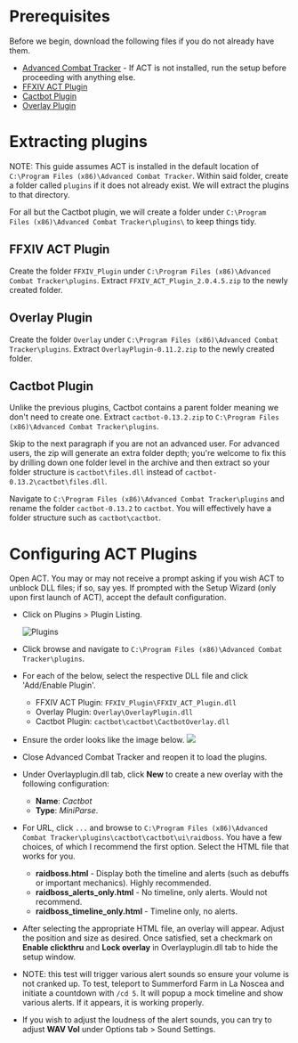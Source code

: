 # Prerequisites
Before we begin, download the following files if you do not already have them.
- [Advanced Combat Tracker](https://advancedcombattracker.com/includes/page-download.php?id=56) - If ACT is not installed, run the setup before proceeding with anything else.
- [FFXIV ACT Plugin](https://github.com/ravahn/FFXIV_ACT_Plugin/releases/download/2.0.4.5/FFXIV_ACT_Plugin_2.0.4.5.zip)
- [Cactbot Plugin](https://github.com/quisquous/cactbot/releases/download/v0.13.2/cactbot-0.13.2.zip)
- [Overlay Plugin](https://github.com/ngld/OverlayPlugin/releases/download/v0.11.2/OverlayPlugin-0.11.2.zip)

# Extracting plugins
NOTE: This guide assumes ACT is installed in the default location of `C:\Program Files (x86)\Advanced Combat Tracker`. Within said folder, create a folder called `plugins` if it does not already exist. We will extract the plugins to that directory.

For all but the Cactbot plugin, we will create a folder under `C:\Program Files (x86)\Advanced Combat Tracker\plugins\` to keep things tidy.

## FFXIV ACT Plugin
Create the folder `FFXIV_Plugin` under `C:\Program Files (x86)\Advanced Combat Tracker\plugins`. Extract `FFXIV_ACT_Plugin_2.0.4.5.zip` to the newly created folder.

## Overlay Plugin
Create the folder `Overlay` under `C:\Program Files (x86)\Advanced Combat Tracker\plugins`. Extract `OverlayPlugin-0.11.2.zip` to the newly created folder.

## Cactbot Plugin
Unlike the previous plugins, Cactbot contains a parent folder meaning we don't need to create one. Extract `cactbot-0.13.2.zip` to `C:\Program Files (x86)\Advanced Combat Tracker\plugins`. 

Skip to the next paragraph if you are not an advanced user. For advanced users, the zip will generate an extra folder depth; you're welcome to fix this by drilling down one folder level in the archive and then extract so your folder structure is `cactbot\files.dll` instead of `cactbot-0.13.2\cactbot\files.dll`.

Navigate to `C:\Program Files (x86)\Advanced Combat Tracker\plugins` and rename the folder `cactbot-0.13.2` to `cactbot`. You will effectively have a folder structure such as `cactbot\cactbot`.

# Configuring ACT Plugins
Open ACT. You may or may not receive a prompt asking if you wish ACT to unblock DLL files; if so, say yes. If prompted with the Setup Wizard (only upon first launch of ACT), accept the default configuration.

- Click on Plugins > Plugin Listing.
  
  ![Plugins](https://raw.githubusercontent.com/quisquous/cactbot/master/screenshots/install_cactbot_add_plugin.png)
- Click browse and navigate to `C:\Program Files (x86)\Advanced Combat Tracker\plugins`. 
- For each of the below, select the respective DLL file and click 'Add/Enable Plugin'.
  - FFXIV ACT Plugin: `FFXIV_Plugin\FFXIV_ACT_Plugin.dll`
  - Overlay Plugin: `Overlay\OverlayPlugin.dll`
  - Cactbot Plugin: `cactbot\cactbot\CactbotOverlay.dll`
- Ensure the order looks like the image below.
![](https://raw.githubusercontent.com/quisquous/cactbot/master/screenshots/install_cactbot_plugin_order.png)
- Close Advanced Combat Tracker and reopen it to load the plugins.
- Under Overlayplugin.dll tab, click **New** to create a new overlay with the following configuration:
  - **Name**: *Cactbot*
  - **Type**: *MiniParse*.
- For URL, click `...` and browse to `C:\Program Files (x86)\Advanced Combat Tracker\plugins\cactbot\cactbot\ui\raidboss`. You have a few choices, of which I recommend the first option. Select the HTML file that works for you.
  - **raidboss.html** - Display both the timeline and alerts (such as debuffs or important mechanics). Highly recommended.
  - **raidboss_alerts_only.html** - No timeline, only alerts. Would not recommend.
  - **raidboss_timeline_only.html** - Timeline only, no alerts.
- After selecting the appropriate HTML file, an overlay will appear. Adjust the position and size as desired. Once satisfied, set a checkmark on **Enable clickthru** and **Lock overlay** in Overlayplugin.dll tab to hide the setup window.
- NOTE: this test will trigger various alert sounds so ensure your volume is not cranked up. To test, teleport to Summerford Farm in La Noscea and initiate a countdown with `/cd 5`. It will popup a mock timeline and show various alerts. If it appears, it is working properly.
- If you wish to adjust the loudness of the alert sounds, you can try to adjust **WAV Vol** under Options tab > Sound Settings.